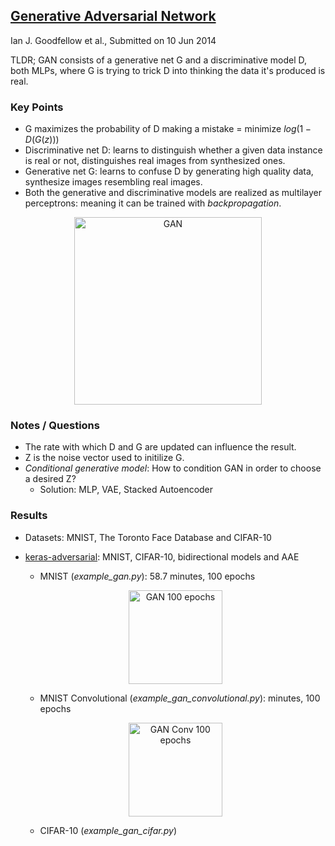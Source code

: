 ## [Generative Adversarial Network](https://arxiv.org/abs/1406.2661)
Ian J. Goodfellow et al., Submitted on 10 Jun 2014

TLDR; GAN consists of a generative net G and a discriminative model D, both MLPs, where G is trying to trick D into thinking the data it's produced is real.

### Key Points
* G maximizes the probability of D making a mistake = minimize $log(1 - D(G(z)))$
* Discriminative net D: learns to distinguish whether a given data instance is real or not, distinguishes real images from synthesized ones.
* Generative net G: learns to confuse D by generating high quality data, synthesize images resembling real images.
* Both the generative and discriminative models are realized as multilayer perceptrons: meaning it can be trained with *backpropagation*.

<p align="center">
<img src="https://github.com/gcunhase/PaperNotes/blob/master/notes/imgs/GAN.png" width="300" alt="GAN">
</p>

### Notes / Questions
* The rate with which D and G are updated can influence the result.
* Z is the noise vector used to initilize G.
* *Conditional generative model*: How to condition GAN in order to choose a desired Z?
  - Solution: MLP, VAE, Stacked Autoencoder
  
### Results
* Datasets: MNIST, The Toronto Face Database and CIFAR-10
* [keras-adversarial](https://github.com/bstriner/keras-adversarial): MNIST, CIFAR-10, bidirectional models and AAE
   * MNIST (*example_gan.py*): 58.7 minutes, 100 epochs
   <p align="center">
    <img src="https://github.com/gcunhase/PaperNotes/blob/master/notes/imgs/gan_epoch99.png" width="150" alt="GAN 100 epochs">
   </p>
   
   * MNIST Convolutional (*example_gan_convolutional.py*): minutes, 100 epochs
   <p align="center">
    <img src="https://github.com/gcunhase/PaperNotes/blob/master/notes/imgs/gan_conv_epoch99.png" width="150" alt="GAN Conv 100 epochs">
   </p>   
   
   * CIFAR-10 (*example_gan_cifar.py*)
